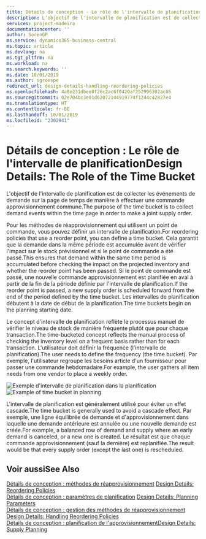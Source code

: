 ```yaml
---
title: Détails de conception - Le rôle de l'intervalle de planification | Microsoft Docs
description: L'objectif de l'intervalle de planification est de collecter les événements de demande sur la page de temps de manière à effectuer une commande approvisionnement commune.
services: project-madeira
documentationcenter: ''
author: SorenGP
ms.service: dynamics365-business-central
ms.topic: article
ms.devlang: na
ms.tgt_pltfrm: na
ms.workload: na
ms.search.keywords: ''
ms.date: 10/01/2019
ms.author: sgroespe
redirect_url: design-details-handling-reordering-policies
ms.openlocfilehash: 4a8e231dbee8f26c2ac6f0420af252996302ac86
ms.sourcegitcommit: 02e704bc3e01d62072144919774f1244c42827e4
ms.translationtype: HT
ms.contentlocale: fr-BE
ms.lasthandoff: 10/01/2019
ms.locfileid: "2302941"
---
```

# <a name="design-details-the-role-of-the-time-bucket"></a><span data-ttu-id="b5b2c-103">Détails de conception : Le rôle de l'intervalle de planification</span><span class="sxs-lookup"><span data-stu-id="b5b2c-103">Design Details: The Role of the Time Bucket</span></span>
<span data-ttu-id="b5b2c-104">L'objectif de l'intervalle de planification est de collecter les événements de demande sur la page de temps de manière à effectuer une commande approvisionnement commune.</span><span class="sxs-lookup"><span data-stu-id="b5b2c-104">The purpose of the time bucket is to collect demand events within the time page in order to make a joint supply order.</span></span>  

 <span data-ttu-id="b5b2c-105">Pour les méthodes de réapprovisionnement qui utilisent un point de commande, vous pouvez définir un intervalle de planification.</span><span class="sxs-lookup"><span data-stu-id="b5b2c-105">For reordering policies that use a reorder point, you can define a time bucket.</span></span> <span data-ttu-id="b5b2c-106">Cela garantit que la demande dans la même période est accumulée avant de vérifier l'impact sur le stock prévisionnel et si le point de commande a été passé.</span><span class="sxs-lookup"><span data-stu-id="b5b2c-106">This ensures that demand within the same time period is accumulated before checking the impact on the projected inventory and whether the reorder point has been passed.</span></span> <span data-ttu-id="b5b2c-107">Si le point de commande est passé, une nouvelle commande approvisionnement est planifiée en aval à partir de la fin de la période définie par l'intervalle de planification.</span><span class="sxs-lookup"><span data-stu-id="b5b2c-107">If the reorder point is passed, a new supply order is scheduled forward from the end of the period defined by the time bucket.</span></span> <span data-ttu-id="b5b2c-108">Les intervalles de planification débutent à la date de début de la planification.</span><span class="sxs-lookup"><span data-stu-id="b5b2c-108">The time buckets begin on the planning starting date.</span></span>  

 <span data-ttu-id="b5b2c-109">Le concept d'intervalle de planification reflète le processus manuel de vérifier le niveau de stock de manière fréquente plutôt que pour chaque transaction.</span><span class="sxs-lookup"><span data-stu-id="b5b2c-109">The time-bucketed concept reflects the manual process of checking the inventory level on a frequent basis rather than for each transaction.</span></span> <span data-ttu-id="b5b2c-110">L'utilisateur doit définir la fréquence (l'intervalle de planification).</span><span class="sxs-lookup"><span data-stu-id="b5b2c-110">The user needs to define the frequency (the time bucket).</span></span> <span data-ttu-id="b5b2c-111">Par exemple, l'utilisateur regroupe les besoins article d'un fournisseur pour passer une commande hebdomadaire.</span><span class="sxs-lookup"><span data-stu-id="b5b2c-111">For example, the user gathers all item needs from one vendor to place a weekly order.</span></span>  

 <span data-ttu-id="b5b2c-112">![Exemple d'intervalle de planification dans la planification](media/nav_app_supply_planning_2_reorder_cycle.png "Exemple d'intervalle de planification dans la planification")</span><span class="sxs-lookup"><span data-stu-id="b5b2c-112">![Example of time bucket in planning](media/nav_app_supply_planning_2_reorder_cycle.png "Example of time bucket in planning")</span></span>  

 <span data-ttu-id="b5b2c-113">L'intervalle de planification est généralement utilisé pour éviter un effet cascade.</span><span class="sxs-lookup"><span data-stu-id="b5b2c-113">The time bucket is generally used to avoid a cascade effect.</span></span> <span data-ttu-id="b5b2c-114">Par exemple, une ligne équilibrée de demande et d'approvisionnement dans laquelle une demande antérieure est annulée ou une nouvelle demande est créée.</span><span class="sxs-lookup"><span data-stu-id="b5b2c-114">For example, a balanced row of demand and supply where an early demand is canceled, or a new one is created.</span></span> <span data-ttu-id="b5b2c-115">Le résultat est que chaque commande approvisionnement (sauf la dernière) est replanifiée.</span><span class="sxs-lookup"><span data-stu-id="b5b2c-115">The result would be that every supply order (except the last one) is rescheduled.</span></span>  

## <a name="see-also"></a><span data-ttu-id="b5b2c-116">Voir aussi</span><span class="sxs-lookup"><span data-stu-id="b5b2c-116">See Also</span></span>  
 <span data-ttu-id="b5b2c-117">[Détails de conception : méthodes de réapprovisionnement](design-details-reordering-policies.md) </span><span class="sxs-lookup"><span data-stu-id="b5b2c-117">[Design Details: Reordering Policies](design-details-reordering-policies.md) </span></span>  
 <span data-ttu-id="b5b2c-118">[Détails de conception : paramètres de planification](design-details-planning-parameters.md) </span><span class="sxs-lookup"><span data-stu-id="b5b2c-118">[Design Details: Planning Parameters](design-details-planning-parameters.md) </span></span>  
 <span data-ttu-id="b5b2c-119">[Détails de conception : gestion des méthodes de réapprovisionnement](design-details-handling-reordering-policies.md) </span><span class="sxs-lookup"><span data-stu-id="b5b2c-119">[Design Details: Handling Reordering Policies](design-details-handling-reordering-policies.md) </span></span>  
 [<span data-ttu-id="b5b2c-120">Détails de conception : planification de l'approvisionnement</span><span class="sxs-lookup"><span data-stu-id="b5b2c-120">Design Details: Supply Planning</span></span>](design-details-supply-planning.md)
